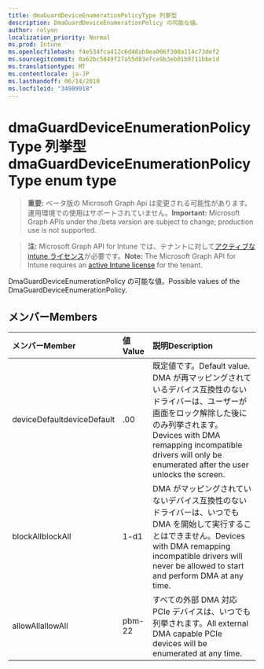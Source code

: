 ```yaml
---
title: dmaGuardDeviceEnumerationPolicyType 列挙型
description: DmaGuardDeviceEnumerationPolicy の可能な値。
author: rolyon
localization_priority: Normal
ms.prod: Intune
ms.openlocfilehash: f4e534fca412c6d48ab9ea006f308a114c73def2
ms.sourcegitcommit: 0a62bc5849f27a55d83efce9b3eb01b9711bbe1d
ms.translationtype: MT
ms.contentlocale: ja-JP
ms.lasthandoff: 06/14/2019
ms.locfileid: "34989918"
---
```

# <a name="dmaguarddeviceenumerationpolicytype-enum-type"></a><span data-ttu-id="0f468-103">dmaGuardDeviceEnumerationPolicyType 列挙型</span><span class="sxs-lookup"><span data-stu-id="0f468-103">dmaGuardDeviceEnumerationPolicyType enum type</span></span>

> <span data-ttu-id="0f468-104">**重要:** ベータ版の Microsoft Graph Api は変更される可能性があります。運用環境での使用はサポートされていません。</span><span class="sxs-lookup"><span data-stu-id="0f468-104">**Important:** Microsoft Graph APIs under the /beta version are subject to change; production use is not supported.</span></span>

> <span data-ttu-id="0f468-105">**注:** Microsoft Graph API for Intune では、テナントに対して[アクティブな intune ライセンス](https://go.microsoft.com/fwlink/?linkid=839381)が必要です。</span><span class="sxs-lookup"><span data-stu-id="0f468-105">**Note:** The Microsoft Graph API for Intune requires an [active Intune license](https://go.microsoft.com/fwlink/?linkid=839381) for the tenant.</span></span>

<span data-ttu-id="0f468-106">DmaGuardDeviceEnumerationPolicy の可能な値。</span><span class="sxs-lookup"><span data-stu-id="0f468-106">Possible values of the DmaGuardDeviceEnumerationPolicy.</span></span>

## <a name="members"></a><span data-ttu-id="0f468-107">メンバー</span><span class="sxs-lookup"><span data-stu-id="0f468-107">Members</span></span>
|<span data-ttu-id="0f468-108">メンバー</span><span class="sxs-lookup"><span data-stu-id="0f468-108">Member</span></span>|<span data-ttu-id="0f468-109">値</span><span class="sxs-lookup"><span data-stu-id="0f468-109">Value</span></span>|<span data-ttu-id="0f468-110">説明</span><span class="sxs-lookup"><span data-stu-id="0f468-110">Description</span></span>|
|:---|:---|:---|
|<span data-ttu-id="0f468-111">deviceDefault</span><span class="sxs-lookup"><span data-stu-id="0f468-111">deviceDefault</span></span>|<span data-ttu-id="0f468-112">.0</span><span class="sxs-lookup"><span data-stu-id="0f468-112">0</span></span>|<span data-ttu-id="0f468-113">既定値です。</span><span class="sxs-lookup"><span data-stu-id="0f468-113">Default value.</span></span> <span data-ttu-id="0f468-114">DMA が再マッピングされているデバイス互換性のないドライバーは、ユーザーが画面をロック解除した後にのみ列挙されます。</span><span class="sxs-lookup"><span data-stu-id="0f468-114">Devices with DMA remapping incompatible drivers will only be enumerated after the user unlocks the screen.</span></span>|
|<span data-ttu-id="0f468-115">blockAll</span><span class="sxs-lookup"><span data-stu-id="0f468-115">blockAll</span></span>|<span data-ttu-id="0f468-116">1-d</span><span class="sxs-lookup"><span data-stu-id="0f468-116">1</span></span>|<span data-ttu-id="0f468-117">DMA がマッピングされていないデバイス互換性のないドライバーは、いつでも DMA を開始して実行することはできません。</span><span class="sxs-lookup"><span data-stu-id="0f468-117">Devices with DMA remapping incompatible drivers will never be allowed to start and perform DMA at any time.</span></span>|
|<span data-ttu-id="0f468-118">allowAll</span><span class="sxs-lookup"><span data-stu-id="0f468-118">allowAll</span></span>|<span data-ttu-id="0f468-119">pbm-2</span><span class="sxs-lookup"><span data-stu-id="0f468-119">2</span></span>|<span data-ttu-id="0f468-120">すべての外部 DMA 対応 PCIe デバイスは、いつでも列挙されます。</span><span class="sxs-lookup"><span data-stu-id="0f468-120">All external DMA capable PCIe devices will be enumerated at any time.</span></span>|





